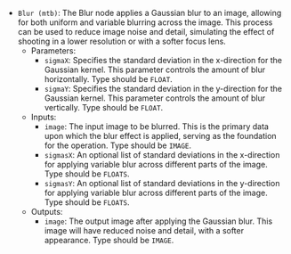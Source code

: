 - `Blur (mtb)`: The Blur node applies a Gaussian blur to an image, allowing for both uniform and variable blurring across the image. This process can be used to reduce image noise and detail, simulating the effect of shooting in a lower resolution or with a softer focus lens.
    - Parameters:
        - `sigmaX`: Specifies the standard deviation in the x-direction for the Gaussian kernel. This parameter controls the amount of blur horizontally. Type should be `FLOAT`.
        - `sigmaY`: Specifies the standard deviation in the y-direction for the Gaussian kernel. This parameter controls the amount of blur vertically. Type should be `FLOAT`.
    - Inputs:
        - `image`: The input image to be blurred. This is the primary data upon which the blur effect is applied, serving as the foundation for the operation. Type should be `IMAGE`.
        - `sigmasX`: An optional list of standard deviations in the x-direction for applying variable blur across different parts of the image. Type should be `FLOATS`.
        - `sigmasY`: An optional list of standard deviations in the y-direction for applying variable blur across different parts of the image. Type should be `FLOATS`.
    - Outputs:
        - `image`: The output image after applying the Gaussian blur. This image will have reduced noise and detail, with a softer appearance. Type should be `IMAGE`.

